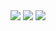 <img src="https://img.shields.io/badge/Blog-000000?style=flat-square&logo=Notion&logoColor=white&link=https://zigzag-buckaroo-0f4.notion.site/TIL-Today-I-Learned-4546c5cb80c645f581ad36f9c34a6ede?pvs=4">
 <img src="https://img.shields.io/badge/Gmail-EA4335?style=flat-square&logo=pgw111111@naver.com&logoColor=white">
<img src="https://img.shields.io/badge/Java-007396?style=flat-square&logo=Java&logoColor=white"/>
<!--
**Parkgeonmoo/Parkgeonmoo** is a ✨ _special_ ✨ repository because its `README.md` (this file) appears on your GitHub profile.

Here are some ideas to get you started:

- 🔭 I’m currently working on ...
- 🌱 I’m currently learning ...
- 👯 I’m looking to collaborate on ...
- 🤔 I’m looking for help with ...
- 💬 Ask me about ...
- 📫 How to reach me: ...
- 😄 Pronouns: ...
- ⚡ Fun fact: ...
-->
